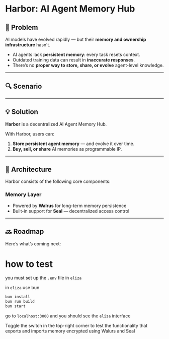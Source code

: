 # Harbor: AI Agent Memory Hub

## 🚨 Problem

AI models have evolved rapidly — but their **memory and ownership infrastructure** hasn’t.

- AI agents lack **persistent memory**: every task resets context.
- Outdated training data can result in **inaccurate responses**.
- There’s no **proper way to store, share, or evolve** agent-level knowledge.

---

## 🔍 Scenario

---

## 💡 Solution

**Harbor** is a decentralized AI Agent Memory Hub.

With Harbor, users can:

1. **Store persistent agent memory** — and evolve it over time.
2. **Buy, sell, or share** AI memories as programmable IP.

---

## 🧱 Architecture

Harbor consists of the following core components:

### Memory Layer

- Powered by **Walrus** for long-term memory persistence
- Built-in support for **Seal** — decentralized access control

---

## 🔜 Roadmap

Here’s what’s coming next:

# how to test

you must set up the `.env` file in `eliza`

in `eliza` use bun

```bash
bun install
bun run build
bun start
```

go to `localhost:3000` and you should see the `eliza` interface

Toggle the switch in the top-right corner to test the functionality that exports and imports memory encrypted using Walurs and Seal
